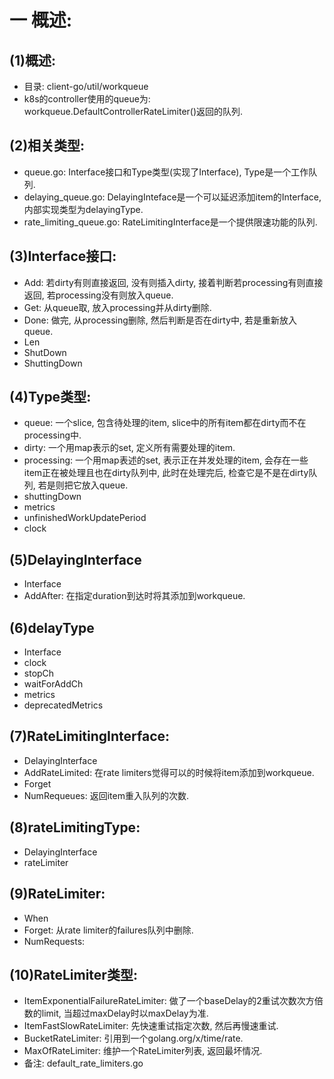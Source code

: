 # 一 概述:
## (1)概述:
- 目录: client-go/util/workqueue
- k8s的controller使用的queue为: workqueue.DefaultControllerRateLimiter()返回的队列.

## (2)相关类型:
- queue.go: Interface接口和Type类型(实现了Interface), Type是一个工作队列.
- delaying_queue.go: DelayingInteface是一个可以延迟添加item的Interface, 内部实现类型为delayingType.
- rate_limiting_queue.go: RateLimitingInterface是一个提供限速功能的队列.

## (3)Interface接口:
- Add: 若dirty有则直接返回, 没有则插入dirty, 接着判断若processing有则直接返回, 若processing没有则放入queue.
- Get: 从queue取, 放入processing并从dirty删除.
- Done: 做完, 从processing删除, 然后判断是否在dirty中, 若是重新放入queue.
- Len
- ShutDown
- ShuttingDown

## (4)Type类型:
- queue: 一个slice, 包含待处理的item, slice中的所有item都在dirty而不在processing中.
- dirty: 一个用map表示的set, 定义所有需要处理的item.
- processing: 一个用map表述的set, 表示正在并发处理的item, 会存在一些item正在被处理且也在dirty队列中, 此时在处理完后, 检查它是不是在dirty队列, 若是则把它放入queue.
- shuttingDown
- metrics
- unfinishedWorkUpdatePeriod
- clock

## (5)DelayingInterface
- Interface
- AddAfter: 在指定duration到达时将其添加到workqueue.

## (6)delayType
- Interface
- clock
- stopCh
- waitForAddCh
- metrics
- deprecatedMetrics

## (7)RateLimitingInterface:
- DelayingInterface
- AddRateLimited: 在rate limiters觉得可以的时候将item添加到workqueue.
- Forget
- NumRequeues: 返回item重入队列的次数.

## (8)rateLimitingType:
- DelayingInterface
- rateLimiter

## (9)RateLimiter:
- When
- Forget: 从rate limiter的failures队列中删除.
- NumRequests: 

## (10)RateLimiter类型:
- ItemExponentialFailureRateLimiter: 做了一个baseDelay的2重试次数次方倍数的limit, 当超过maxDelay时以maxDelay为准.
- ItemFastSlowRateLimiter: 先快速重试指定次数, 然后再慢速重试.
- BucketRateLimiter: 引用到一个golang.org/x/time/rate.
- MaxOfRateLimiter: 维护一个RateLimiter列表, 返回最坏情况.
- 备注: default_rate_limiters.go
